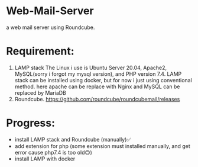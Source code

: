 # Web-Mail-Server
a web mail server using Roundcube.



# Requirement:
1. LAMP stack 
   The Linux i use is Ubuntu Server 20.04, Apache2, MySQL(sorry i forgot my mysql version), and PHP version 7.4. LAMP stack can be installed using docker, but for now i just using conventional method. here apache can be replace with Nginx and MySQL can be replaced by MariaDB
2. Roundcube. https://github.com/roundcube/roundcubemail/releases


# Progress:
- install LAMP stack and Roundcube (manually)✅
- add extension for php (some extension must installed manually, and get error cause php7.4 is too old🙃)
- install LAMP with docker
